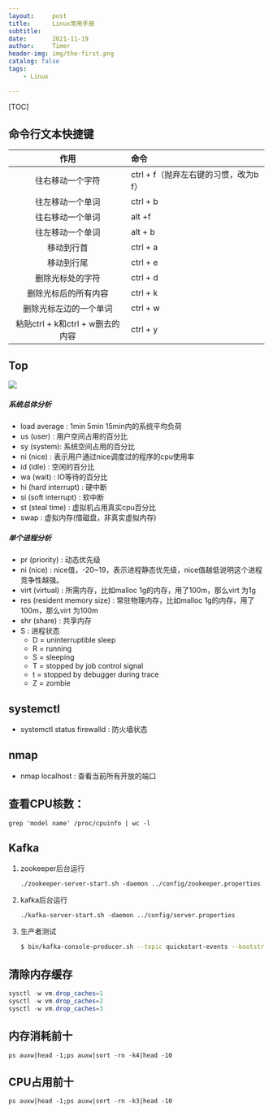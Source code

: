 ```yaml
---
layout:     post
title:      Linux常用手册
subtitle:   
date:       2021-11-19
author:     Timer
header-img: img/the-first.png
catalog: false
tags:
    - Linux

---
```


[TOC]



## 命令行文本快捷键

|               作用               | 命令                                  |
| :------------------------------: | :------------------------------------ |
|         往右移动一个字符         | ctrl + f（抛弃左右键的习惯，改为b f） |
|         往左移动一个单词         | ctrl + b                              |
|         往右移动一个单词         | alt +f                                |
|         往左移动一个单词         | alt + b                               |
|            移动到行首            | ctrl + a                              |
|            移动到行尾            | ctrl + e                              |
|         删除光标处的字符         | ctrl + d                              |
|       删除光标后的所有内容       | ctrl + k                              |
|      删除光标左边的一个单词      | ctrl + w                              |
| 粘贴ctrl + k和ctrl + w删去的内容 | ctrl + y                              |



## Top

![](https://gitee.com/timerizaya/timer-pic/raw/master/img/image-20211124004541079.png) 

##### 系统总体分析

- load average : 1min 5min 15min内的系统平均负荷
- us (user) : 用户空间占用的百分比
- sy (system): 系统空间占用的百分比
- ni (nice) : 表示用户通过nice调度过的程序的cpu使用率
- id (idle) : 空闲的百分比
- wa (wait) : IO等待的百分比
- hi (hard interrupt) : 硬中断
- si (soft interrupt) : 软中断
- st (steal time) : 虚拟机占用真实cpu百分比    
- swap : 虚拟内存(借磁盘，非真实虚拟内存)

##### 单个进程分析

- pr (priority) : 动态优先级
- ni (nice) : nice值，-20~19，表示进程静态优先级，nice值越低说明这个进程竞争性越强。
- virt (virtual) : 所需内存，比如malloc 1g的内存，用了100m，那么virt 为1g
- res (resident memory size) : 常驻物理内存，比如malloc 1g的内存，用了100m，那么virt 为100m
- shr (share) : 共享内存
- S :  进程状态
  - D = uninterruptible sleep
  - R = running
  - S = sleeping
  - T = stopped by job control signal
  - t = stopped by debugger during trace
  - Z = zombie  

## systemctl

- systemctl status firewalld : 防火墙状态

##   

## nmap

- nmap localhost : 查看当前所有开放的端口



## 查看CPU核数：

```shell
grep 'model name' /proc/cpuinfo | wc -l
```

## 

## Kafka

1. zookeeper后台运行

   ```shell
   ./zookeeper-server-start.sh -daemon ../config/zookeeper.properties
   ```

2. kafka后台运行

   ```shell
   ./kafka-server-start.sh -daemon ../config/server.properties
   ```

3. 生产者测试

   ```bash
   $ bin/kafka-console-producer.sh --topic quickstart-events --bootstrap-server localhost:9092
   ```



## 清除内存缓存

```java
sysctl -w vm.drop_caches=1
sysctl -w vm.drop_caches=2
sysctl -w vm.drop_caches=3
```



## 内存消耗前十

```shell
ps auxw|head -1;ps auxw|sort -rn -k4|head -10
```



## CPU占用前十

```shell
ps auxw|head -1;ps auxw|sort -rn -k3|head -10
```

